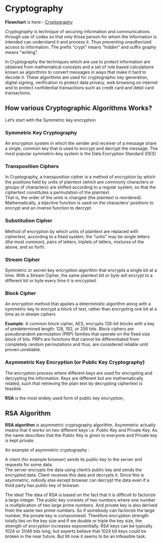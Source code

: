 # Cryptography  
  
**Flowchart** is here:- [Cryptography](https://drive.google.com/file/d/1s_iowVJ9mK4C1RfpwlRxQWUYMNd_LT2H/view?usp=sharing)  
  
*Cryptography* is technique of securing information and communications through use of codes so that only those person for whom the information is intended can understand it and process it. Thus preventing unauthorized access to information. The prefix “crypt” means “hidden” and suffix graphy means “writing”.  
  
In Cryptography the techniques which are use to protect information are obtained from mathematical concepts and a set of rule based calculations known as algorithms to convert messages in ways that make it hard to decode it. These algorithms are used for   cryptographic key generation, digital signing, verification to protect data privacy, web browsing on internet and to protect confidential transactions such as credit card and debit card transactions.  
  
## How various Cryptographic Algorithms Works?  
Let’s start with the Symmetric key encryption  
  
### Symmetric Key Cryptography  
An encryption system in which the sender and receiver of a message share a single, common key that is used to encrypt and decrypt the message. The most popular symmetric–key system is the Data Encryption Standard (DES)  
  
### Transposition Ciphers  
In Cryptography, a transposition cipher is a method of encryption by which the positions held by units of plaintext (which are commonly characters or groups of characters) are shifted according to a regular system, so that the ciphertext constitutes a permutation of the plaintext.  
That is, the order of the units is changed (the plaintext is reordered). Mathematically, a bijective function is used on the characters’ positions to encrypt and an inverse function to decrypt.  
  
### Substitution Cipher  
Method of encryption by which units of plaintext are replaced with ciphertext, according to a fixed system; the “units” may be single letters (the most common), pairs of letters, triplets of letters, mixtures of the above, and so forth.  

### Stream Cipher  
Symmetric or secret-key encryption algorithm that encrypts a single bit at a time. With a Stream Cipher, the same plaintext bit or byte will encrypt to a different bit or byte every time it is encrypted.  
  
### Block Cipher  
An encryption method that applies a deterministic algorithm along with a symmetric key to encrypt a block of text, rather than encrypting one bit at a time as in stream ciphers  

**Example**: A common block cipher, AES, encrypts 128-bit blocks with a key of predetermined length: 128, 192, or 256 bits. Block ciphers are pseudorandom permutation (PRP) families that operate on the fixed size block of bits. PRPs are functions that cannot be differentiated from completely random permutations and thus, are considered reliable until proven unreliable.  

### Asymmetric Key Encryption (or Public Key Cryptography)  
The encryption process where different keys are used for encrypting and decrypting the information. Keys are different but are mathematically related, such that retrieving the plain text by decrypting ciphertext is feasible.   
  

**RSA** is the most widely used form of public key encryption, 

## RSA Algorithm
**RSA algorithm** is asymmetric cryptography algorithm. Asymmetric actually means that it works on two different keys i.e. Public Key and Private Key. As the name describes that the Public Key is given to everyone and Private key is kept private.  
  
An example of asymmetric cryptography :  
  
A client (for example browser) sends its public key to the server and requests for some data.  
The server encrypts the data using client’s public key and sends the encrypted data.
Client receives this data and decrypts it.
Since this is asymmetric, nobody else except browser can decrypt the data even if a third party has public key of browser.  
  
The idea! The idea of RSA is based on the fact that it is difficult to factorize a large integer. The public key consists of two numbers where one number is multiplication of two large prime numbers. And private key is also derived from the same two prime numbers. So if somebody can factorize the large number, the private key is compromised. Therefore encryption strength totally lies on the key size and if we double or triple the key size, the strength of encryption increases exponentially. RSA keys can be typically 1024 or 2048 bits long, but experts believe that 1024 bit keys could be broken in the near future. But till now it seems to be an infeasible task.  
